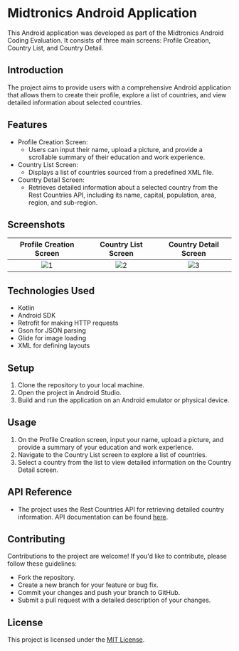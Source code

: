 # Midtronics Android Application

This Android application was developed as part of the Midtronics Android Coding Evaluation. It consists of three main screens: Profile Creation, Country List, and Country Detail.

## Introduction

The project aims to provide users with a comprehensive Android application that allows them to create their profile, explore a list of countries, and view detailed information about selected countries.

## Features

- Profile Creation Screen:
  - Users can input their name, upload a picture, and provide a scrollable summary of their education and work experience.
- Country List Screen:
  - Displays a list of countries sourced from a predefined XML file.
- Country Detail Screen:
  - Retrieves detailed information about a selected country from the Rest Countries API, including its name, capital, population, area, region, and sub-region.

## Screenshots

Profile Creation Screen        |  Country List Screen    |     Country Detail Screen
:-------------------------: | :-------------------------: | :-------------------------:
![1](https://github.com/Samkit02/Mosaic_Assignment/assets/45647688/245082c6-1e3f-44b4-81cf-40554558fdba)   |  ![2](https://github.com/Samkit02/Mosaic_Assignment/assets/45647688/ef7e4c3a-8e1d-4b70-9b1a-b91516c86c43)   |  ![3](https://github.com/Samkit02/Mosaic_Assignment/assets/45647688/92f92ff5-6b5b-4d67-a645-0efb9af43303)

## Technologies Used

- Kotlin
- Android SDK
- Retrofit for making HTTP requests
- Gson for JSON parsing
- Glide for image loading
- XML for defining layouts

## Setup

1. Clone the repository to your local machine.
2. Open the project in Android Studio.
3. Build and run the application on an Android emulator or physical device.

## Usage

1. On the Profile Creation screen, input your name, upload a picture, and provide a summary of your education and work experience.
2. Navigate to the Country List screen to explore a list of countries.
3. Select a country from the list to view detailed information on the Country Detail screen.

## API Reference

- The project uses the Rest Countries API for retrieving detailed country information. API documentation can be found [here](https://restcountries.com/#api-endpoints-v3-all).

## Contributing

Contributions to the project are welcome! If you'd like to contribute, please follow these guidelines:
- Fork the repository.
- Create a new branch for your feature or bug fix.
- Commit your changes and push your branch to GitHub.
- Submit a pull request with a detailed description of your changes.

## License

This project is licensed under the [MIT License](LICENSE).
